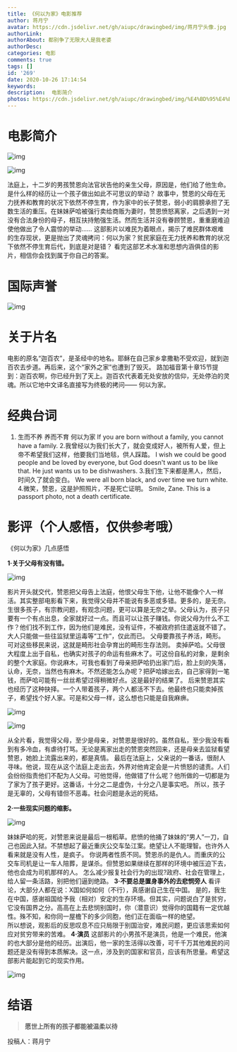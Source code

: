 ```yaml
---
title: 《何以为家》电影推荐
author: 蒋月宁
avatar: https://cdn.jsdelivr.net/gh/aiupc/drawingbed/img/蒋月宁头像.jpg
authorLink: 
authorAbout: 都别争了无限大人是我老婆
authorDesc: 
categories: 电影
comments: true
tags: []
id: '269'
date: 2020-10-26 17:14:54
keywords:
description:  电影简介
photos: https://cdn.jsdelivr.net/gh/aiupc/drawingbed/img/%E4%BD%95%E4%BB%A5%E4%B8%BA%E5%AE%B6-300x210.jpeg
---
```


# 电影简介

![img](https://cdn.jsdelivr.net/gh/aiupc/drawingbed/img/%E4%BD%95%E4%BB%A5%E4%B8%BA%E5%AE%B6-300x210.jpeg)

![img](https://cdn.jsdelivr.net/gh/aiupc/drawingbed/img/%E4%BD%95-300x183.png)

 法庭上，十二岁的男孩赞恩向法官状告他的亲生父母，原因是，他们给了他生命。是什么样的经历让一个孩子做出如此不可思议的举动？ 故事中，赞恩的父母在无力抚养和教育的状况下依然不停生育，作为家中的长子赞恩，弱小的肩膀承担了无数生活的重压。在妹妹萨哈被强行卖给商贩为妻时，赞恩愤怒离家，之后遇到一对没有合法身份的母子，相互扶持勉强生活。然而生活并没有眷顾赞恩，重重磨难迫使他做出了令人震惊的举动…… 这部影片以难民为着眼点，揭示了难民群体艰难的生存现状，更是抛出了灵魂拷问：何以为家？贫民家庭在无力抚养和教育的状况下依然不停生育后代，到底是对是错？ 看完这部艺术水准和思想内涵俱佳的影片，相信你会找到属于你自己的答案。

# 国际声誉

![img](https://cdn.jsdelivr.net/gh/aiupc/drawingbed/img/%E5%95%A6%E5%95%A6%E5%95%A6-275x300.png)

# 关于片名

电影的原名“迦百农”，是圣经中的地名。耶稣在自己家乡拿撒勒不受欢迎，就到迦百农去步道。再后来，这个“家外之家”也遭到了毁灭。 路加福音第十章15节提到：迦百农啊，你已经升到了天上。迦百农代表着无处安放的信仰，无处停泊的灵魂。所以它地中文译名直接写为终极的拷问—— 何以为家。

# 经典台词

1.  生而不养 养而不育 何以为家 If you are born without a family, you cannot have a family. 2.我曾经以为我们长大了，就会变成好人，被所有人爱，但上帝不希望我们这样，他要我们当地毯，供人踩踏。 I wish we could be good people and be loved by everyone, but God doesn't want us to be like that. He just wants us to be dishwashers. 3.我们生下来都是黑人，然后，时间久了就会变白。 We were all born black, and over time we turn white. 4.微笑，赞恩，这是护照照片，不是死亡证明。 Smile, Zane. This is a passport photo, not a death certificate.

# 影评（个人感悟，仅供参考哦）

《何以为家》几点感悟 

**1·关于父母有没有错。**

 ![img](https://cdn.jsdelivr.net/gh/aiupc/drawingbed/img/%E7%88%B6%E6%AF%8D-300x240.jpg)

影片开头就交代，赞恩把父母告上法庭，他恨父母生下他，让他不能像个人一样活。其实整部电影看下来，我觉得父母并不能说有多恶或多错。更多的，是无奈。 生很多孩子，有宗教问题，有观念问题，更可以算是无奈之举。父母认为，孩子只要有一个有点出息，全家就好过一点。而且可以让孩子赚钱。你说父母为什么不工作？他们找不到工作，因为他们是难民，没有证件，不被政府抓住遣返就不错了。大人只能做一些往监狱里运毒等“工作”，仅此而已。 父母要靠孩子养活，畸形。可对这些移民来说，这就是畸形社会孕育出的畸形生存法则。 卖掉萨哈。父母很大程度上出于自私，也确实对孩子的命运有些麻木了。可这份自私的对象，是剩余的整个大家庭。你说麻木，可我也看到了母亲把萨哈扔出家门后，脸上刻的失落，认命，无奈，当然也有麻木。不然还能怎么办呢？把萨哈嫁出去，自己家得到一笔钱，而萨哈可能有一丝丝希望过得稍微好点。这是最好的结果了。 后来赞恩其实也经历了这种抉择。一个人带着孩子，两个人都活不下去。他最终也只能卖掉孩子，希望找个好人家。可是和父母一样，这么想也只能是自我麻痹。 

![img](https://cdn.jsdelivr.net/gh/aiupc/drawingbed/img/%E4%B8%BA-300x260.png)

![img](https://cdn.jsdelivr.net/gh/aiupc/drawingbed/img/%E4%BB%A5-300x300.jpeg)

 从全片看，我觉得父母，至少是母亲，对赞恩是很好的。虽然自私，至少我没有看到有多冷血，有虐待打骂。无论是离家出走的赞恩突然回来，还是母亲去监狱看望赞恩，她脸上流露出来的，都是真情。 最后在法庭上，父亲说的一番话，很耐人寻味。他说，现在从这个法庭上走出去，外界对他肯定会是一片愤怒的谴责。人们会纷纷指责他们不配为人父母。可他觉得，他做错了什么呢？他所做的一切都是为了家为了孩子更好。这番话，十分之二是虚伪，十分之八是事实吧。 所以，孩子是无辜的，父母有错但不恶毒。社会问题是永远的死结。

 **2·一些现实问题的缩影。** 

![img](https://cdn.jsdelivr.net/gh/aiupc/drawingbed/img/%E5%93%88%E5%93%88-225x300.jpg)

妹妹萨哈的死，对赞恩来说是最后一根稻草。悲愤的他捅了妹妹的“男人”一刀，自己也因此入狱。不禁想起了最近重庆公交车坠江案。绝望让人不能理智。也许外人看来就是没有人性，是疯子。 你说两者性质不同。赞恩杀的是仇人。而重庆的公交车司机是让一车人陪葬，是谋杀。但赞恩如果继续在那样的环境中被压迫下去，他也会成为司机那样的人。 怎么减少报复社会行为的出现?政府、社会在管理上，给人留一条活路，别把他们逼到绝路。 **3·不要总是置身事外的去悲悯旁人** 看评论，大部分人都在说：X国如何如何（不行），真感谢自己生在中国。 是的，我生在中国，感谢祖国给予我（相对）安定的生存环境。但其实，问题说白了是贫穷，它没有国界之分。高高在上去悲悯别国时，你（潜意识）觉得你的国籍有一定优越性。殊不知，和你同一屋檐下的多少同胞，他们正在面临一样的绝望。  
所以想说，观影后的反思叹息不应只局限于别国治安，难民问题，更应该思索如何应对贫穷带来的苦难。 **4·演员** 这部影片的小男孩不是演员，他是一个难民，他演的也大部分是他的经历。出演后，他一家的生活得以改善，可千千万其他难民的问题还是没有得到本质解决。这一点，涉及到的国家和官员，应该有所思量。希望这部影片能起到它的现实作用。 

![img](https://cdn.jsdelivr.net/gh/aiupc/drawingbed/img/%E5%AE%B6-300x140.png)

# 结语

> **愿世上所有的孩子都能被温柔以待**

投稿人：蒋月宁
